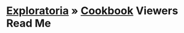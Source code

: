 [Exploratoria]( http://exploratoria.github.io ) &raquo; [Cookbook]( http://exploratoria.github.io/cookbook/ )
Viewers Read Me
===